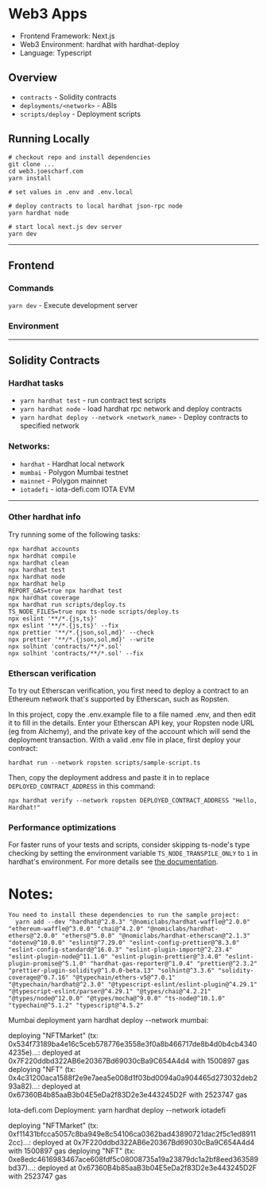# Web3 Apps

* Frontend Framework: Next.js
* Web3 Environment: hardhat with hardhat-deploy
* Language: Typescript

## Overview
* `contracts` - Solidity contracts
* `deployments/<network>` - ABIs
* `scripts/deploy` - Deployment scripts
  
## Running Locally

```shell
# checkout repo and install dependencies
git clone ...
cd web3.joescharf.com
yarn install

# set values in .env and .env.local

# deploy contracts to local hardhat json-rpc node
yarn hardhat node

# start local next.js dev server
yarn dev
```
---
## Frontend

### Commands
`yarn dev` - Execute development server

### Environment
---
## Solidity Contracts 
### Hardhat tasks

* `yarn hardhat test` - run contract test scripts
* `yarn hardhat node` - load hardhat rpc network and deploy contracts
* `yarn hardhat deploy --network <network_name>` - Deploy contracts to specified network

### Networks:
* `hardhat` - Hardhat local network
* `mumbai` - Polygon Mumbai testnet
* `mainnet` - Polygon mainnet
* `iotadefi` - iota-defi.com IOTA EVM

---
### Other hardhat info

Try running some of the following tasks:

```shell
npx hardhat accounts
npx hardhat compile
npx hardhat clean
npx hardhat test
npx hardhat node
npx hardhat help
REPORT_GAS=true npx hardhat test
npx hardhat coverage
npx hardhat run scripts/deploy.ts
TS_NODE_FILES=true npx ts-node scripts/deploy.ts
npx eslint '**/*.{js,ts}'
npx eslint '**/*.{js,ts}' --fix
npx prettier '**/*.{json,sol,md}' --check
npx prettier '**/*.{json,sol,md}' --write
npx solhint 'contracts/**/*.sol'
npx solhint 'contracts/**/*.sol' --fix
```
### Etherscan verification

To try out Etherscan verification, you first need to deploy a contract to an Ethereum network that's supported by Etherscan, such as Ropsten.

In this project, copy the .env.example file to a file named .env, and then edit it to fill in the details. Enter your Etherscan API key, your Ropsten node URL (eg from Alchemy), and the private key of the account which will send the deployment transaction. With a valid .env file in place, first deploy your contract:

```shell
hardhat run --network ropsten scripts/sample-script.ts
```

Then, copy the deployment address and paste it in to replace `DEPLOYED_CONTRACT_ADDRESS` in this command:

```shell
npx hardhat verify --network ropsten DEPLOYED_CONTRACT_ADDRESS "Hello, Hardhat!"
```

### Performance optimizations

For faster runs of your tests and scripts, consider skipping ts-node's type checking by setting the environment variable `TS_NODE_TRANSPILE_ONLY` to `1` in hardhat's environment. For more details see [the documentation](https://hardhat.org/guides/typescript.html#performance-optimizations).


# Notes:

```
You need to install these dependencies to run the sample project:
  yarn add --dev "hardhat@^2.8.3" "@nomiclabs/hardhat-waffle@^2.0.0" "ethereum-waffle@^3.0.0" "chai@^4.2.0" "@nomiclabs/hardhat-ethers@^2.0.0" "ethers@^5.0.0" "@nomiclabs/hardhat-etherscan@^2.1.3" "dotenv@^10.0.0" "eslint@^7.29.0" "eslint-config-prettier@^8.3.0" "eslint-config-standard@^16.0.3" "eslint-plugin-import@^2.23.4" "eslint-plugin-node@^11.1.0" "eslint-plugin-prettier@^3.4.0" "eslint-plugin-promise@^5.1.0" "hardhat-gas-reporter@^1.0.4" "prettier@^2.3.2" "prettier-plugin-solidity@^1.0.0-beta.13" "solhint@^3.3.6" "solidity-coverage@^0.7.16" "@typechain/ethers-v5@^7.0.1" "@typechain/hardhat@^2.3.0" "@typescript-eslint/eslint-plugin@^4.29.1" "@typescript-eslint/parser@^4.29.1" "@types/chai@^4.2.21" "@types/node@^12.0.0" "@types/mocha@^9.0.0" "ts-node@^10.1.0" "typechain@^5.1.2" "typescript@^4.5.2"

```
Mumbai deployment yarn hardhat deploy --network mumbai:

deploying "NFTMarket" (tx: 0x534f73189ba4e16c5ceb578776e3558e3f0a8b466717de8b4d0b4cb43404235e)...: deployed at 0x7F220ddbd322AB6e20367Bd69030cBa9C654A4d4 with 1500897 gas
deploying "NFT" (tx: 0x4c31200aca1588f2e9e7aea5e008d1f03bd0094a0a904465d273032deb293a82)...: deployed at 0x67360B4b85aaB3b04E5eDa2f83D2e3e443245D2F with 2523747 gas

Iota-defi.com Deployment: yarn hardhat deploy --network iotadefi

deploying "NFTMarket" (tx: 0xf11431bfcca5057c8ba949e8c54106ca0362bad43890721dac2f5c1ed89112cc)...: deployed at 0x7F220ddbd322AB6e20367Bd69030cBa9C654A4d4 with 1500897 gas
deploying "NFT" (tx: 0xe8edc4616983467ace608fdf5c08008735a19a23879dc1a2bf8eed363589bd37)...: deployed at 0x67360B4b85aaB3b04E5eDa2f83D2e3e443245D2F with 2523747 gas
